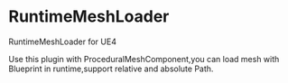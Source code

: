 # RuntimeMeshLoader
RuntimeMeshLoader for UE4

Use this plugin with ProceduralMeshComponent,you can load mesh with Blueprint in runtime,support relative and absolute Path.
